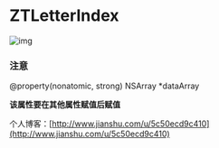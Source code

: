 # ZTLetterIndex

![img](https://github.com/JoviZT/ZTLetterIndex/raw/master/ScreenShot.gif)  

### 注意

@property(nonatomic, strong) NSArray *dataArray

**该属性要在其他属性赋值后赋值**




个人博客：[http://www.jianshu.com/u/5c50ecd9c410](http://www.jianshu.com/u/5c50ecd9c410)
